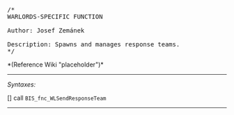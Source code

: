 <pre>/*
WARLORDS-SPECIFIC FUNCTION

Author: Josef Zemánek

Description: Spawns and manages response teams.
*/</pre>*(Reference Wiki "placeholder")*<!-- Remove this after fill-in -->


---
*Syntaxes:*

[] call `BIS_fnc_WLSendResponseTeam`

---
